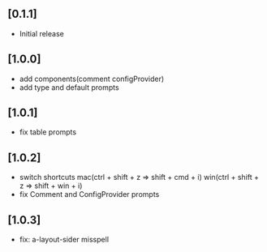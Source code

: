 ## [0.1.1]
- Initial release

## [1.0.0]
- add components(comment configProvider)
- add type and default prompts

## [1.0.1]
- fix table prompts

## [1.0.2]
- switch shortcuts mac(ctrl + shift + z => shift + cmd + i) win(ctrl + shift + z => shift + win + i)
- fix Comment and ConfigProvider prompts

## [1.0.3]
- fix: a-layout-sider misspell